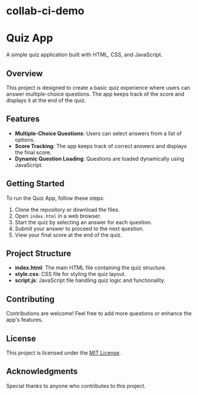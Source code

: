 # collab-ci-demo

# Quiz App
A simple quiz application built with HTML, CSS, and JavaScript.

## Overview
This project is designed to create a basic quiz experience where users can answer multiple-choice questions. The app keeps track of the score and displays it at the end of the quiz.

## Features
- **Multiple-Choice Questions**: Users can select answers from a list of options.
- **Score Tracking**: The app keeps track of correct answers and displays the final score.
- **Dynamic Question Loading**: Questions are loaded dynamically using JavaScript.

## Getting Started
To run the Quiz App, follow these steps:

1. Clone the repository or download the files.
2. Open `index.html` in a web browser.
3. Start the quiz by selecting an answer for each question.
4. Submit your answer to proceed to the next question.
5. View your final score at the end of the quiz.

## Project Structure
- **index.html**: The main HTML file containing the quiz structure.
- **style.css**: CSS file for styling the quiz layout.
- **script.js**: JavaScript file handling quiz logic and functionality.

## Contributing
Contributions are welcome! Feel free to add more questions or enhance the app's features.

## License
This project is licensed under the [MIT License](https://opensource.org/licenses/MIT).

## Acknowledgments
Special thanks to anyone who contributes to this project.
